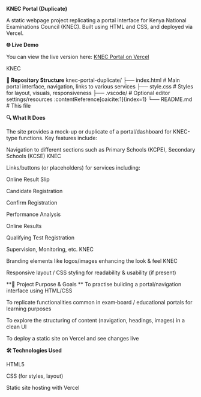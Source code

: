 **KNEC Portal (Duplicate)**

A static webpage project replicating a portal interface for Kenya National Examinations Council (KNEC). Built using HTML and CSS, and deployed via Vercel.

**🌐 Live Demo**

You can view the live version here:
[KNEC Portal on Vercel](https://kne-cportal.vercel.app/)
 
KNEC

**📁 Repository Structure**
knec-portal-duplicate/
├── index.html      # Main portal interface, navigation, links to various services
├── style.css       # Styles for layout, visuals, responsiveness
├── .vscode/        # Optional editor settings/resources :contentReference[oaicite:1]{index=1}
└── README.md       # This file

**🔍 What It Does**

The site provides a mock-up or duplicate of a portal/dashboard for KNEC-type functions. Key features include:

Navigation to different sections such as Primary Schools (KCPE), Secondary Schools (KCSE) 
KNEC

Links/buttons (or placeholders) for services including:

Online Result Slip

Candidate Registration

Confirm Registration

Performance Analysis

Online Results

Qualifying Test Registration

Supervision, Monitoring, etc. 
KNEC

Branding elements like logos/images enhancing the look & feel 
KNEC

Responsive layout / CSS styling for readability & usability (if present)

**🎯 Project Purpose & Goals
**
To practise building a portal/navigation interface using HTML/CSS

To replicate functionalities common in exam‐board / educational portals for learning purposes

To explore the structuring of content (navigation, headings, images) in a clean UI

To deploy a static site on Vercel and see changes live

**🛠 Technologies Used**

HTML5

CSS (for styles, layout)

Static site hosting with Vercel
